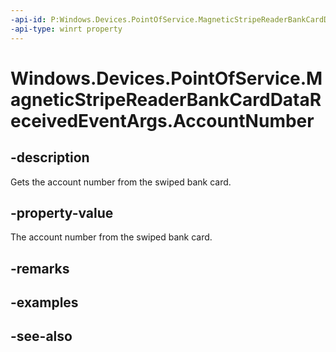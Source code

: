 ----api-id: P:Windows.Devices.PointOfService.MagneticStripeReaderBankCardDataReceivedEventArgs.AccountNumber
-api-type: winrt property
---<!-- Property syntaxpublic string AccountNumber { get; }--># Windows.Devices.PointOfService.MagneticStripeReaderBankCardDataReceivedEventArgs.AccountNumber## -descriptionGets the account number from the swiped bank card.## -property-valueThe account number from the swiped bank card.## -remarks## -examples## -see-also